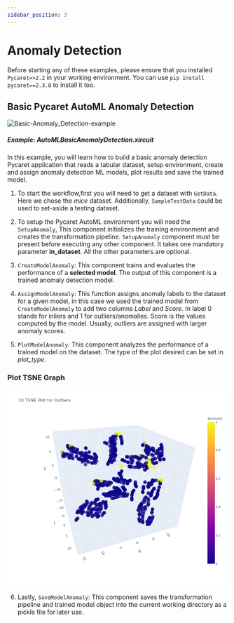 ```yaml
---
sidebar_position: 3
---
```


# Anomaly Detection

Before starting any of these examples, please ensure that you installed <code>Pycaret=>2.2</code> in your working environment. You can use <code>pip install pycaret==2.3.8</code> to install it too.
## Basic Pycaret AutoML Anomaly Detection

![Basic-Anomaly_Detection-example](images/Anomaly_Detection_example.gif)

##### Example: AutoMLBasicAnomalyDetection.xircuit

In this example, you will learn how to build a basic anomaly detection Pycaret application that reads a tabular dataset, setup environment, create and assign anomaly detection ML models, plot results and save the trained model.

1. To start the workflow,first you will need to get a dataset with  `GetData`. Here we chose the *mice* dataset. Additionally, `SampleTestData` could be used to set-aside a testing dataset. 
   
2. To setup the Pycaret AutoML environment you will need the `SetupAnomaly`, This component initializes the training environment and creates the transformation pipeline. `SetupAnomaly` component must be present before executing any other component. It takes one mandatory parameter **in_dataset**. All the other parameters are optional.
   

3. `CreateModelAnomaly`: This component trains and evaluates the performance of a **selected model**. The output of this component is a trained anomaly detection model.

4. `AssignModelAnomaly`: This function assigns anomaly labels to the dataset for a given model, in this case we used the trained model from `CreateModelAnomaly` to add two columns *Label* and *Score*. In label 0 stands for inliers and 1 for outliers/anomalies. Score is the values computed by the model. Usually, outliers are assigned with larger anomaly scores. 
   
5. `PlotModelAnomaly`: This component analyzes the performance of a trained model on the dataset. The type of the plot desired can be set in *plot_type*.


### Plot TSNE Graph
![TSNE_anomaly](images/TSNE_anomaly.png)


6. Lastly, `SaveModelAnomaly`: This component saves the transformation pipeline and trained model object into the current working directory as a pickle file for later use.


